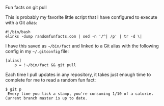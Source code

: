 Fun facts on git pull

This is probably my favorite little script that I have configured to
execute with a Git alias:

<pre class="codeblock"><code class="bash">#!/bin/bash
elinks -dump randomfunfacts.com | sed -n '/^| /p' | tr -d \|</code></pre>

I have this saved as `~/bin/fact` and linked to a Git alias with the
following config in my `~/.gitconfig` file:

<pre class="codeblock"><code class="ini">[alias]
    p = !~/bin/fact && git pull</code></pre>

Each time I pull updates in any repository, it takes just enough time to
complete for me to read a random fun fact:

<pre class="codeblock"><code class="bash">$ git p
 Every time you lick a stamp, you're consuming 1/10 of a calorie.
Current branch master is up to date.</code></pre>
